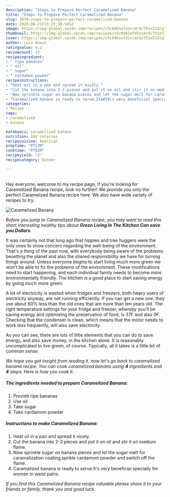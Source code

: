 ```yaml
---
description: "Steps to Prepare Perfect Caramelized Banana"
title: "Steps to Prepare Perfect Caramelized Banana"
slug: 2870-steps-to-prepare-perfect-caramelized-banana
date: 2020-06-21T15:23:39.945Z
image: https://img-global.cpcdn.com/recipes/c5c0d61efd1ccdc9/751x532cq70/caramelized-banana-recipe-main-photo.jpg
thumbnail: https://img-global.cpcdn.com/recipes/c5c0d61efd1ccdc9/751x532cq70/caramelized-banana-recipe-main-photo.jpg
cover: https://img-global.cpcdn.com/recipes/c5c0d61efd1ccdc9/751x532cq70/caramelized-banana-recipe-main-photo.jpg
author: Lela Reese
ratingvalue: 4.2
reviewcount: 13
recipeingredient:
- " ripe bananas"
- " oil"
- " sugar"
- " cardamom powder"
recipeinstructions:
- "Heat oil in a pan and spread it nicely."
- "Cut the banana into 2-3 pieces and put it on oil and stir it on medium flame."
- "Now sprinkle sugar on banana pieces and let the sugar melt for caramalization coating,sprikle cardamom powder and switch off the flame."
- "Caramalized banana is ready to serve.It&#39;s very beneficial specially for women in waist pains."
categories:
- Recipe
tags:
- caramelized
- banana

katakunci: caramelized banana 
nutrition: 164 calories
recipecuisine: American
preptime: "PT13M"
cooktime: "PT52M"
recipeyield: "2"
recipecategory: Dinner

---
```

<br>
Hey everyone, welcome to my recipe page, if you're looking for Caramelized Banana recipe, look no further! We provide you only the perfect Caramelized Banana recipe here. We also have wide variety of recipes to try.
<br>


![Caramelized Banana](https://img-global.cpcdn.com/recipes/c5c0d61efd1ccdc9/751x532cq70/caramelized-banana-recipe-main-photo.jpg)

<i>Before you jump to Caramelized Banana recipe, you may want to read this short interesting healthy tips about 
<strong>Green Living In The Kitchen Can save you Dollars</strong>.</i>
</br>

It was certainly not that long ago that hippies and tree huggers were the only ones to show concern regarding the well-being of the environment. That's a thing of the past now, with everybody being aware of the problems besetting the planet and also the shared responsibility we have for turning things around. Unless everyone begins to start living much more green we won't be able to fix the problems of the environment. These modifications need to start happening, and each individual family needs to become more environmentally friendly. The kitchen is a good place to start saving energy by going much more green.

A lot of electricity is wasted when fridges and freezers, both heavy users of electricity anyway, are not running efficiently. If you can get a new one, they use about 60% less than the old ones that are more than ten years old. The right temperature settings for your fridge and freezer, whereby you'll be saving energy and optimising the preservation of food, is 37F and also 0F. Checking that the condenser is clean, which means that the motor needs to work less frequently, will also save electricity.

As you can see, there are lots of little elements that you can do to save energy, and also save money, in the kitchen alone. It is reasonably uncomplicated to live green, of course. Typically, all it takes is a little bit of common sense.


<i>We hope you got insight from reading it, now let's go back to caramelized banana recipe. You can cook caramelized banana using <strong>4</strong> ingredients and <strong>4</strong> steps. Here is how you cook it.
</i>

##### The ingredients needed to prepare Caramelized Banana:

1. Provide  ripe bananas
1. Use  oil
1. Take  sugar
1. Take  cardamom powder


##### Instructions to make Caramelized Banana:

1. Heat oil in a pan and spread it nicely.
1. Cut the banana into 2-3 pieces and put it on oil and stir it on medium flame.
1. Now sprinkle sugar on banana pieces and let the sugar melt for caramalization coating,sprikle cardamom powder and switch off the flame.
1. Caramalized banana is ready to serve.It&#39;s very beneficial specially for women in waist pains.


<i>If you find this Caramelized Banana recipe valuable please share it to your friends or family, thank you and good luck.</i>
